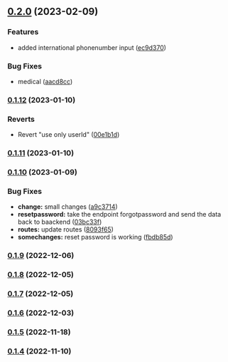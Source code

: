 ## [0.2.0](https://github.com/Carelyo/loginui/compare/0.1.12...0.2.0) (2023-02-09)

### Features

- added international phonenumber input ([ec9d370](https://github.com/Carelyo/loginui/commit/ec9d37023f1b353b4b64b185805116c01fc7ddba))

### Bug Fixes

- medical ([aacd8cc](https://github.com/Carelyo/loginui/commit/aacd8cc9b0d789ea130486eabb120f343fbd9f1c))

### [0.1.12](https://github.com/Carelyo/loginui/compare/0.1.11...0.1.12) (2023-01-10)

### Reverts

- Revert "use only userId" ([00e1b1d](https://github.com/Carelyo/loginui/commit/00e1b1dd0f12b4e601d6367d2b90ed0f0d310e89))

### [0.1.11](https://github.com/Carelyo/loginui/compare/0.1.10...0.1.11) (2023-01-10)

### [0.1.10](https://github.com/Carelyo/loginui/compare/0.1.9...0.1.10) (2023-01-09)

### Bug Fixes

- **change:** small changes ([a9c3714](https://github.com/Carelyo/loginui/commit/a9c371487fdfe4d47fdf35befa03a257a51ad8e9))
- **resetpassword:** take the endpoint forgotpassword and send the data back to baackend ([03bc33f](https://github.com/Carelyo/loginui/commit/03bc33fa597cdc6d8851c71c0058a28f72a31d57))
- **routes:** update routes ([8093f65](https://github.com/Carelyo/loginui/commit/8093f651297be5d7ba00532c03d610df927a4f60))
- **somechanges:** reset password is working ([fbdb85d](https://github.com/Carelyo/loginui/commit/fbdb85d866bef077b5321961bacbe9e1d18c2361))

### [0.1.9](https://github.com/Carelyo/loginui/compare/0.1.8...0.1.9) (2022-12-06)

### [0.1.8](https://github.com/Carelyo/loginui/compare/0.1.7...0.1.8) (2022-12-05)

### [0.1.7](https://github.com/Carelyo/loginui/compare/0.1.6...0.1.7) (2022-12-05)

### [0.1.6](https://github.com/Carelyo/loginui/compare/0.1.5...0.1.6) (2022-12-03)

### [0.1.5](https://github.com/Carelyo/loginui/compare/0.1.4...0.1.5) (2022-11-18)

### [0.1.4](https://github.com/Carelyo/loginui/compare/0.1.3...0.1.4) (2022-11-10)
